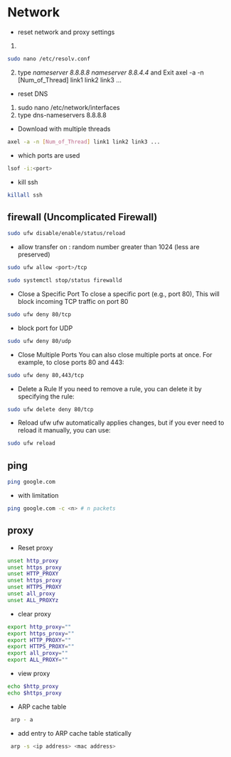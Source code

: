# Network

- reset network and proxy settings
1.  
```bash
sudo nano /etc/resolv.conf
```
2. type _nameserver 8.8.8.8 nameserver 8.8.4.4_ and Exit
axel -a -n [Num_of_Thread] link1 link2 link3 ...

- reset DNS
1. sudo nano /etc/network/interfaces
2. type dns-nameservers 8.8.8.8
- Download with multiple threads
```bash
axel -a -n [Num_of_Thread] link1 link2 link3 ...
```

- which ports are used
```bash
lsof -i:<port> 
```
- kill ssh
```bash
killall ssh
```

## firewall (Uncomplicated Firewall)
```bash
sudo ufw disable/enable/status/reload
```

- allow transfer on <port> : random number greater than 1024 (less are preserved)
```bash
sudo ufw allow <port>/tcp
```


```bash
sudo systemctl stop/status firewalld
```


- Close a Specific Port
To close a specific port (e.g., port 80), This will block incoming TCP traffic on port 80
```bash
sudo ufw deny 80/tcp
```

- block port for UDP
```bash
sudo ufw deny 80/udp
```

- Close Multiple Ports
You can also close multiple ports at once. For example, to close ports 80 and 443:
```bash
sudo ufw deny 80,443/tcp
```

- Delete a Rule
If you need to remove a rule, you can delete it by specifying the rule:
```bash
sudo ufw delete deny 80/tcp
```

- Reload ufw
ufw automatically applies changes, but if you ever need to reload it manually, you can use:
```bash
sudo ufw reload
```

## ping
```bash
ping google.com
```
- with limitation
```bash
ping google.com -c <n> # n packets
```

## proxy
- Reset proxy
```bash
unset http_proxy
unset https_proxy
unset HTTP_PROXY
unset https_proxy
unset HTTPS_PROXY
unset all_proxy
unset ALL_PROXYz
```
- clear proxy
```bash
export http_proxy=""
export https_proxy=""
export HTTP_PROXY=""
export HTTPS_PROXY=""
export all_proxy=""
export ALL_PROXY=""

```
- view proxy
```bash
echo $http_proxy
echo $https_proxy
```

- ARP cache table
```bash
 arp - a
```

- add entry to ARP cache table statically
```bash
 arp -s <ip address> <mac address>
```